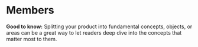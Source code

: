 # Members


**Good to know:** Splitting your product into fundamental concepts, objects, or areas can be a great way to let readers deep dive into the concepts that matter most to them.

